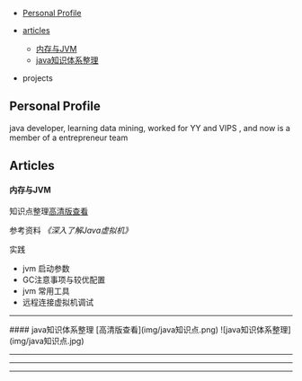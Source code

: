 * [Personal Profile](#personal-profile)
* [articles](#articles)
    * [内存与JVM](#内存与jvm)
	* [java知识体系整理](#java知识体系整理)
    
* projects

## Personal Profile
java developer, learning data mining, worked for YY and VIPS , and now is a member of a entrepreneur team



## Articles
#### 内存与JVM
知识点整理[高清版查看](img/内存与JVM.png)

参考资料
*《深入了解Java虚拟机》*

实践
* jvm 启动参数
* GC注意事项与较优配置
* jvm 常用工具
* 远程连接虚拟机调试




<hr/>
#### java知识体系整理
[高清版查看](img/java知识点.png)
![java知识体系整理](img/java知识点.jpg)




---
---
---


